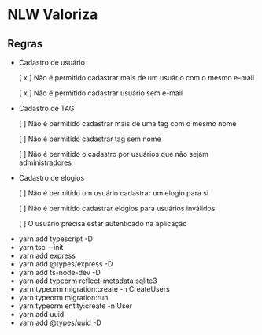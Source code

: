 # NLW Valoriza

## Regras

- Cadastro de usuário

  [ x ] Não é permitido cadastrar mais de um usuário com o mesmo e-mail

  [ x ] Não é permitido cadastrar usuário sem e-mail

- Cadastro de TAG

  [ ] Não é permitido cadastrar mais de uma tag com o mesmo nome

  [ ] Não é permitido cadastrar tag sem nome

  [ ] Não é permitido o cadastro por usuários que não sejam administradores

- Cadastro de elogios

  [ ] Não é permitido um usuário cadastrar um elogio para si

  [ ] Não é permitido cadastrar elogios para usuários inválidos

  [ ] O usuário precisa estar autenticado na aplicação

* yarn add typescript -D
* yarn tsc --init
* yarn add express
* yarn add @types/express -D
* yarn add ts-node-dev -D
* yarn add typeorm reflect-metadata sqlite3
* yarn typeorm migration:create -n CreateUsers
* yarn typeorm migration:run
* yarn typeorm entity:create -n User
* yarn add uuid
* yarn add @types/uuid -D
